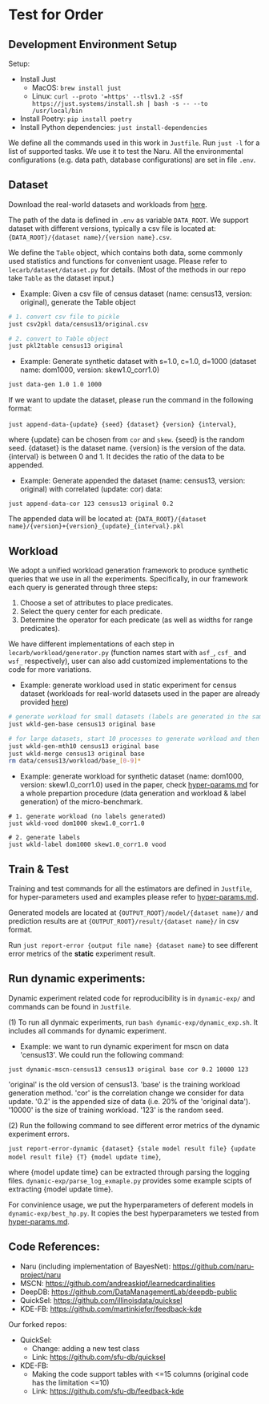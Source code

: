 # Test for Order



## Development Environment Setup

Setup:
* Install Just
  * MacOS: `brew install just`
  * Linux: `curl --proto '=https' --tlsv1.2 -sSf https://just.systems/install.sh | bash -s -- --to /usr/local/bin`
* Install Poetry: `pip install poetry`
* Install Python dependencies: `just install-dependencies`

We define all the commands used in this work in `Justfile`. Run `just -l` for a list of supported tasks.
We use it to test the Naru.
All the environmental configurations (e.g. data path, database configurations) are set in file `.env`.

## Dataset

Download the real-world datasets and workloads from [here](https://www.dropbox.com/s/5bmvc1si5hysapf/data.tar.gz?dl=0).

The path of the data is defined in `.env` as variable `DATA_ROOT`. We support dataset with different versions, typically a csv file is located at: `{DATA_ROOT}/{dataset name}/{version name}.csv`.

We define the `Table` object, which contains both data, some commonly used statistics and functions for convenient usage. Please refer to `lecarb/dataset/dataset.py` for details. (Most of the methods in our repo take `Table` as the dataset input.)

- Example: Given a csv file of census dataset (name: census13, version: original), generate the Table object
```bash
# 1. convert csv file to pickle
just csv2pkl data/census13/original.csv

# 2. convert to Table object
just pkl2table census13 original
```

- Example: Generate synthetic dataset with s=1.0, c=1.0, d=1000 (dataset name: dom1000, version: skew1.0_corr1.0)
```bash
just data-gen 1.0 1.0 1000
```
If we want to update the dataset, please run the command in the following format:

`just append-data-{update} {seed} {dataset} {version} {interval}`,

where {update} can be chosen from `cor` and `skew`. {seed} is the random seed. {dataset} is the dataset name. {version} is the version of the data. {interval} is between 0 and 1. It decides the ratio of the data to be appended. 



- Example: Generate appended the dataset (name: census13, version: original) with correlated (update: cor) data:
```
just append-data-cor 123 census13 original 0.2
```
The appended data will be located at: `{DATA_ROOT}/{dataset name}/{version}+{version}_{update}_{interval}.pkl`

## Workload
We adopt a unified workload generation framework to produce synthetic queries that we use in all the experiments. Specifically, in our framework each query is generated through three steps:

1. Choose a set of attributes to place predicates.
2. Select the query center for each predicate.
3. Determine the operator for each predicate (as well as widths for range predicates).

We have different implementations of each step in `lecarb/workload/generator.py` (function names start with `asf_`, `csf_` and `wsf_` respectively), user can also add customized implementations to the code for more variations.

- Example: generate workload used in static experiment for census dataset (workloads for real-world datasets used in the paper are already provided [here](https://www.dropbox.com/s/5bmvc1si5hysapf/data.tar.gz?dl=0))
```bash
# generate workload for small datasets (labels are generated in the same time)
just wkld-gen-base census13 original base

# for large datasets, start 10 processes to generate workload and then merge
just wkld-gen-mth10 census13 original base
just wkld-merge census13 original base
rm data/census13/workload/base_[0-9]*
```

- Example: generate workload for synthetic dataset (name: dom1000, version: skew1.0_corr1.0) used in the paper, check [hyper-params.md](./hyper-params.md#preparation) for a whole prepartion procedure (data generation and workload & label generation) of the micro-benchmark.
```base
# 1. generate workload (no labels generated)
just wkld-vood dom1000 skew1.0_corr1.0

# 2. generate labels
just wkld-label dom1000 skew1.0_corr1.0 vood
```

## Train & Test

Training and test commands for all the estimators are defined in `Justfile`, for hyper-parameters used and examples please refer to [hyper-params.md](./hyper-params.md).

Generated models are located at `{OUTPUT_ROOT}/model/{dataset name}/` and prediction results are at `{OUTPUT_ROOT}/result/{dataset name}/` in csv format.

Run `just report-error {output file name} {dataset name}` to see different error metrics of the **static** experiment result.

## Run dynamic experiments:

Dynamic experiment related code for reproducibility is in `dynamic-exp/` and commands can be found in `Justfile`.

(1) To run all dynmaic experiments, run `bash dynamic-exp/dynamic_exp.sh`. It includes all commands for dynamic experiment.

- Example: we want to run dynamic experiment for mscn on data 'census13'. We could run the following command:

```
just dynamic-mscn-census13 census13 original base cor 0.2 10000 123
```

'original' is the old version of census13. 'base' is the training workload generation method. 'cor' is the correlation change we consider for data update. '0.2' is the appended size of data (i.e. 20% of the 'original data'). '10000' is the size of training workload. '123' is the random seed.

(2) Run the following command to see different error metrics of the dynamic experiment errors.

`just report-error-dynamic {dataset} {stale model result file} {update model result file} {T} {model update time}`,

where {model update time} can be extracted through parsing the logging files. `dynamic-exp/parse_log_exmaple.py` provides some example scipts of extracting {model update time}.

For convinience usage, we put the hyperparameters of deferent models in `dynamic-exp/best_hp.py`. It copies the best hyperparameters we tested from [hyper-params.md](./hyper-params.md).

## Code References:

* Naru (including implementation of BayesNet): https://github.com/naru-project/naru
* MSCN: https://github.com/andreaskipf/learnedcardinalities
* DeepDB: https://github.com/DataManagementLab/deepdb-public
* QuickSel: https://github.com/illinoisdata/quicksel
* KDE-FB: https://github.com/martinkiefer/feedback-kde

Our forked repos:
* QuickSel:
  * Change: adding a new test class
  * Link: https://github.com/sfu-db/quicksel
* KDE-FB:
  * Making the code support tables with <=15 columns (original code has the limitation <=10)
  * Link: https://github.com/sfu-db/feedback-kde
